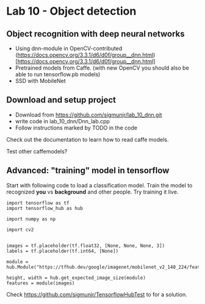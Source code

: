 # Lab 10 - Object detection
## Object recognition with deep neural networks

- Using dnn-module in OpenCV-contributed (https://docs.opencv.org/3.3.1/d6/d0f/group__dnn.html)[https://docs.opencv.org/3.3.1/d6/d0f/group__dnn.html]
- Pretrained models from Caffe. (with new OpenCV you should also be able to run tensorflow.pb models)
- SSD with MobileNet

## Download and setup project

- Download from https://github.com/sigmunjr/lab_10_dnn.git
- write code in lab_10_dnn/Dnn_lab.cpp
- Follow instructions marked by TODO in the code

Check out the documentation to learn how to read caffe models.

Test other caffemodels?

## Advanced: "training" model in tensorflow
Start with following code to load a classification model. Train the model to recognized **you** vs **background** and other people. Try training it live.

    import tensorflow as tf
    import tensorflow_hub as hub

    import numpy as np

    import cv2


    images = tf.placeholder(tf.float32, [None, None, None, 3])
    labels = tf.placeholder(tf.int64, [None])

    module = hub.Module("https://tfhub.dev/google/imagenet/mobilenet_v2_140_224/feature_vector/1")

    height, width = hub.get_expected_image_size(module)
    features = module(images)

Check https://github.com/sigmunjr/TensorflowHubTest to for a solution.
